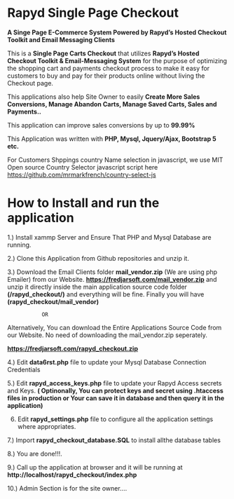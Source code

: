 # Rapyd Single Page Checkout

**A Singe Page E-Commerce System Powered by Rapyd’s Hosted Checkout Toolkit and Email Messaging Clients**


This is a **Single Page Carts Checkout** that utilizes **Rapyd’s Hosted Checkout Toolkit & Email-Messaging System**
for the purpose of optimizing the shopping cart and payments checkout process  to make it easy for customers to buy and pay for their products online without living the Checkout page.

This applications also help Site Owner to easily **Create More Sales Conversions, Manage Abandon Carts, Manage Saved Carts, Sales and Payments..**

This application can improve sales conversions by up to **99.99%**




This Application was written with **PHP, Mysql, Jquery/Ajax, Bootstrap 5 etc.**

 For Customers Shppings country Name selection in javascript,
 we use MIT Open source Country Selector javascript script here https://github.com/mrmarkfrench/country-select-js


# How to Install and run the application

1.) Install xammp Server and Ensure That PHP and Mysql Database are running.

2.) Clone this Application from Github repositories and unzip it. 

3.) Download the Email Clients folder **mail_vendor.zip** (We are using php Emailer) from our Website. **https://fredjarsoft.com/mail_vendor.zip** and unzip 
 it directly inside the main application source code folder **(/rapyd_checkout/)** and everything will be fine.
Finally you will have **(rapyd_checkout/mail_vendor)**

               OR

Alternatively, You can download the Entire Applications Source Code  from our Website. No need of downloading the mail_vendor.zip seperately.

**https://fredjarsoft.com/rapyd_checkout.zip**


4.) Edit **data6rst.php** file to update your Mysql Database Connection Credentials

5.) Edit **rapyd_access_keys.php** file to update your Rapyd Access secrets and Keys. **( Optinonally, You can protect keys and secret using .htaccess files in production or Your can save it in database and then query it in the application)**

6. Edit **rapyd_settings.php** file  to configure all the application settings where appropriates.

7.) Import **rapyd_checkout_database.SQL** to install allthe database tables

8.) You are done!!!.


9.) Call up the application at browser and it will be running  at **http://localhost/rapyd_checkout/index.php**

10.) Admin Section is for the site owner....
